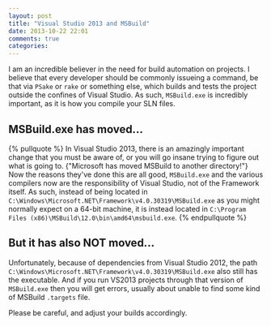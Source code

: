 ```yaml
---
layout: post
title: "Visual Studio 2013 and MSBuild"
date: 2013-10-22 22:01
comments: true
categories: 
---
```

I am an incredible believer in the need for build automation on projects.  I believe that every developer should be commonly issueing a command, be that via `PSake` or `rake` or something else, which builds and tests the project outside the confines of Visual Studio.  As such, `MSBuild.exe` is incredibly important, as it is how you compile your SLN files.

## MSBuild.exe has moved...

{% pullquote %}
In Visual Studio 2013, there is an amazingly important change that you must be aware of, or you will go insane trying to figure out what is going to.  {"Microsoft has moved MSBuild to another directory!"}  Now the reasons they've done this are all good, `MSBuild.exe` and the various compilers now are the responsibility of Visual Studio, not of the Framework itself.  As such, instead of being located in `C:\Windows\Microsoft.NET\Framework\v4.0.30319\MSBuild.exe` as you might normally expect on a 64-bit machine, it is instead located in `C:\Program Files (x86)\MSBuild\12.0\bin\amd64\msbuild.exe`.
{% endpullquote %}

## But it has also NOT moved...

Unfortunately, because of dependencies from Visual Studio 2012, the path `C:\Windows\Microsoft.NET\Framework\v4.0.30319\MSBuild.exe` also still has the executable.  And if you run VS2013 projects through that version of `MSBuild.exe` then you will get errors, usually about unable to find some kind of MSBuild `.targets` file.

Please be careful, and adjust your builds accordingly.